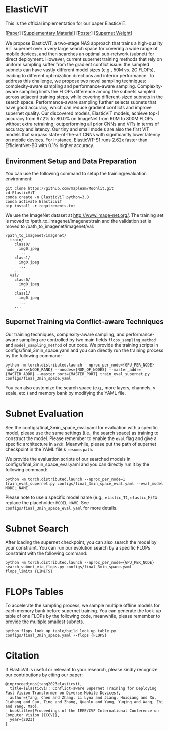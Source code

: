 # ElasticViT
This is the official implementation for our paper ElasticViT. 

\[[Paper](https://openaccess.thecvf.com/content/ICCV2023/papers/Tang_ElasticViT_Conflict-aware_Supernet_Training_for_Deploying_Fast_Vision_Transformer_on_ICCV_2023_paper.pdf)\] \[[Supplementary Material](https://openaccess.thecvf.com/content/ICCV2023/supplemental/Tang_ElasticViT_Conflict-aware_Supernet_ICCV_2023_supplemental.pdf)\] \[[Poster](https://www.chentang.cc/assets/ICCV23_ElasticViT_poster.pdf)\] \[[Supernet Weight](https://drive.google.com/file/d/1M4AwUrFgPsLs-W6iPs-H4gKyns_tx1S8/view?usp=sharing)\]

We propose ElasticViT, a two-stage NAS approach that trains a high-quality ViT supernet over a very large search space for covering a wide range of mobile devices, and then searches an optimal sub-network (subnet) for direct deployment. However, current supernet training methods that rely on uniform sampling suffer from the gradient conflict issue: the sampled subnets can have vastly different model sizes (e.g., 50M vs. 2G FLOPs), leading to different optimization directions and inferior performance. To address this challenge, we propose two novel sampling techniques: complexity-aware sampling and performance-aware sampling. Complexity-aware sampling limits the FLOPs difference among the subnets sampled across adjacent training steps, while covering different-sized subnets in the search space. Performance-aware sampling further selects subnets that have good accuracy, which can reduce gradient conflicts and improve supernet quality. Our discovered models, ElasticViT models, achieve top-1 accuracy from 67.2% to 80.0% on ImageNet from 60M to 800M FLOPs without extra retraining, outperforming all prior CNNs and ViTs in terms of accuracy and latency. Our tiny and small models are also the first ViT models that surpass state-of-the-art CNNs with significantly lower latency on mobile devices. For instance, ElasticViT-S1 runs 2.62x faster than EfficientNet-B0 with 0.1% higher accuracy. 


## Environment Setup and Data Preparation

You can use the following command to setup the training/evaluation environment: 

```
git clone https://github.com/mapleam/Moonlit.git
cd ElasticViT
conda create -n ElasticViT python=3.8
conda activate ElasticViT
pip install -r requirements.txt
```

We use the ImageNet dataset at http://www.image-net.org/. The training set is moved to /path_to_imagenet/imagenet/train and the validation set is moved to /path_to_imagenet/imagenet/val: 
```
/path_to_imagenet/imagenet/
  train/
    class0/
      img0.jpeg
      ...
    class1/
      img0.jpeg
      ...
    ...
  val/
    class0/
      img0.jpeg
      ...
    class1/
      img0.jpeg
      ...
    ...
```

## Supernet Training via Conflict-aware Techniques

Our training techniques, complexity-aware sampling, and performance-aware sampling are controlled by two main fields ```flops_sampling_method``` and ```model_sampling_method``` of our code. We provide the training scripts in configs/final_3min_space.yaml and you can directly run the training process by the following command: 

```
python -m torch.distributed.launch --nproc_per_node={GPU_PER_NODE} --node_rank={NODE_RANK} --nnodes={NUM_OF_NODES} --master_addr={MASTER_ADDR} --master_port={MASTER_PORT} train_eval_supernet.py configs/final_3min_space.yaml
```

You can also customize the search space (e.g., more layers, channels, v scale, etc.) and memory bank by modifying the YAML file. 

# Subnet Evaluation

See the configs/final_3min_space_eval.yaml for evaluation with a specific model, please use the same settings (i.e., the search space) as training to construct the model. Please remember to enable the ```eval``` flag and give a specific architecture in ```arch```. 
Meanwhile, please put the path of supernet checkpoint in the YAML file's ```resume.path```. 

We provide the evaluation scripts of our searched models in configs/final_3min_space_eval.yaml and you can directly run it by the following command: 

```
python -m torch.distributed.launch --nproc_per_node=1 train_eval_supernet.py configs/final_3min_space_eval.yaml --eval_model MODEL_NAME
```

Please note to use a specific model name (e.g., ```elastic_T1```, ```elastic_M```) to replace the placeholder ```MODEL_NAME```. See ```configs/final_3min_space_eval.yaml``` for more details. 

# Subnet Search

After loading the supernet checkpoint, you can also search the model by your constraint. You can run our evolution search by a specific FLOPs constraint with the following command: 

```
python -m torch.distributed.launch --nproc_per_node={GPU_PER_NODE} search_subnet_via_flops.py configs/final_3min_space.yaml --flops_limits {LIMITS}
```

# FLOPs Tables
To accelerate the sampling process, we sample multiple offline models for each memory bank before supernet training. You can generate the look-up table of one FLOPs by the following code, meanwhile, please remember to provide the multiple smallest subnets. 

```
python flops_look_up_table/build_look_up_table.py configs/final_3min_space.yaml --flops {FLOPS}
```

# Citation

If ElasticVit is useful or relevant to your research, please kindly recognize our contributions by citing our paper:

```
@inproceedings{tang2023elasticvit,
  title={ElasticViT: Conflict-aware Supernet Training for Deploying Fast Vision Transformer on Diverse Mobile Devices},
  author={Tang, Chen and Zhang, Li Lyna and Jiang, Huiqiang and Xu, Jiahang and Cao, Ting and Zhang, Quanlu and Yang, Yuqing and Wang, Zhi and Yang, Mao},
  booktitle={Proceedings of the IEEE/CVF International Conference on Computer Vision (ICCV)},
  year={2023}
}
```
